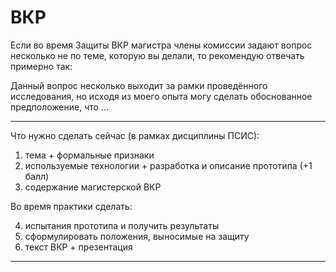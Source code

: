 # ВКР  

Если во время Защиты ВКР магистра члены комиссии задают вопрос несколько не по теме, которую вы делали, то рекомендую отвечать примерно так:

Данный вопрос несколько выходит за рамки проведённого исследования, но исходя из моего опыта могу сделать обоснованное предположение, что ...

---  

Что нужно сделать сейчас (в рамках дисциплины ПСИС):

1) тема + формальные признаки  
2) используемые технологии + разработка и описание прототипа (+1 балл)  
3) содержание магистерской ВКР  

Во время практики сделать:

4) испытания прототипа и получить результаты  
5) сформулировать положения, выносимые на защиту  
6) текст ВКР + презентация  

---  
